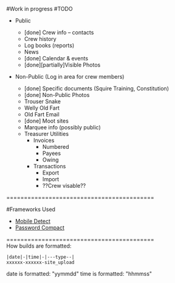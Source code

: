 #Work in progress
#TODO
* Public
  * [done] Crew info – contacts
  * Crew history
  * Log books (reports)
  * News
  * [done] Calendar & events
  * [done][partially]Visible Photos

* Non-Public (Log in area for crew members)
  * [done] Specific documents (Squire Training, Constitution)
  * [done] Non-Public Photos
  * Trouser Snake
  * Welly Old Fart
  * Old Fart Email
  * [done] Moot sites
  * Marquee info (possibly public)
  * Treasurer Utilities
    * Invoices
        * Numbered
        * Payees
        * Owing
    * Transactions
        * Export
        * Import
        * ??Crew visable??
        

==========================================<br>

#Frameworks Used
* <a href="http://mobiledetect.net/">Mobile Detect</a>
* <a href="https://travis-ci.org/ircmaxell/password_compat">Password Compact</a>

==========================================<br>
How builds are formatted:
```
|date|-|time|-|---type--|
xxxxxx-xxxxxx-site_upload
```
date is formatted: "yymmdd"
time is formatted: "hhmmss"
